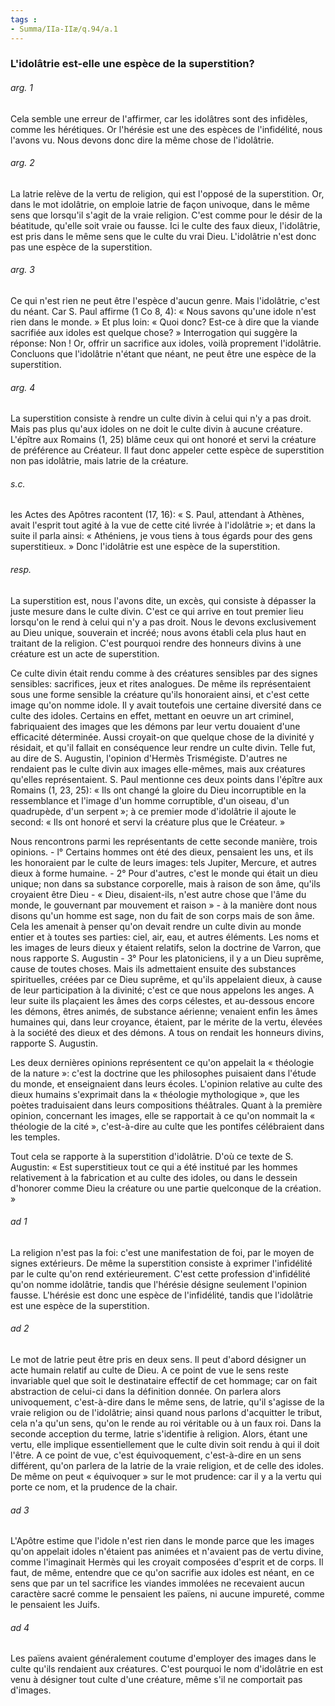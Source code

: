 ```yaml
---
tags : 
- Summa/IIa-IIæ/q.94/a.1
---
```


### L'idolâtrie est-elle une espèce de la superstition?

###### arg. 1
Cela semble une erreur de l'affirmer, car les idolâtres sont des infidèles, comme les hérétiques. Or l'hérésie est une des espèces de l'infidélité, nous l'avons vu. Nous devons donc dire la même chose de l'idolâtrie. 

###### arg. 2
La latrie relève de la vertu de religion, qui est l'opposé de la superstition. Or, dans le mot idolâtrie, on emploie latrie de façon univoque, dans le même sens que lorsqu'il s'agit de la vraie religion. C'est comme pour le désir de la béatitude, qu'elle soit vraie ou fausse. Ici le culte des faux dieux, l'idolâtrie, est pris dans le même sens que le culte du vrai Dieu. L'idolâtrie n'est donc pas une espèce de la superstition. 

###### arg. 3
Ce qui n'est rien ne peut être l'espèce d'aucun genre. Mais l'idolâtrie, c'est du néant. Car S. Paul affirme (1 Co 8, 4): « Nous savons qu'une idole n'est rien dans le monde. » Et plus loin: « Quoi donc? Est-ce à dire que la viande sacrifiée aux idoles est quelque chose? » Interrogation qui suggère la réponse: Non ! Or, offrir un sacrifice aux idoles, voilà proprement l'idolâtrie. Concluons que l'idolâtrie n'étant que néant, ne peut être une espèce de la superstition. 

###### arg. 4
La superstition consiste à rendre un culte divin à celui qui n'y a pas droit. Mais pas plus qu'aux idoles on ne doit le culte divin à aucune créature. L'épître aux Romains (1, 25) blâme ceux qui ont honoré et servi la créature de préférence au Créateur. Il faut donc appeler cette espèce de superstition non pas idolâtrie, mais latrie de la créature. 

###### s.c.
les Actes des Apôtres racontent (17, 16): « S. Paul, attendant à Athènes, avait l'esprit tout agité à la vue de cette cité livrée à l'idolâtrie »; et dans la suite il parla ainsi: « Athéniens, je vous tiens à tous égards pour des gens superstitieux. » Donc l'idolâtrie est une espèce de la superstition. 

###### resp.
La superstition est, nous l'avons dite, un excès, qui consiste à dépasser la juste mesure dans le culte divin. C'est ce qui arrive en tout premier lieu lorsqu'on le rend à celui qui n'y a pas droit. Nous le devons exclusivement au Dieu unique, souverain et incréé; nous avons établi cela plus haut en traitant de la religion. C'est pourquoi rendre des honneurs divins à une créature est un acte de superstition. 

Ce culte divin était rendu comme à des créatures sensibles par des signes sensibles: sacrifices, jeux et rites analogues. De même ils représentaient sous une forme sensible la créature qu'ils honoraient ainsi, et c'est cette image qu'on nomme idole. Il y avait toutefois une certaine diversité dans ce culte des idoles. Certains en effet, mettant en oeuvre un art criminel, fabriquaient des images que les démons par leur vertu douaient d'une efficacité déterminée. Aussi croyait-on que quelque chose de la divinité y résidait, et qu'il fallait en conséquence leur rendre un culte divin. Telle fut, au dire de S. Augustin, l'opinion d'Hermès Trismégiste. D'autres ne rendaient pas le culte divin aux images elle-mêmes, mais aux créatures qu'elles représentaient. S. Paul mentionne ces deux points dans l'épître aux Romains (1, 23, 25): « Ils ont changé la gloire du Dieu incorruptible en la ressemblance et l'image d'un homme corruptible, d'un oiseau, d'un quadrupède, d'un serpent »; à ce premier mode d'idolâtrie il ajoute le second: « Ils ont honoré et servi la créature plus que le Créateur. » 

Nous rencontrons parmi les représentants de cette seconde manière, trois opinions. - l° Certains hommes ont été des dieux, pensaient les uns, et ils les honoraient par le culte de leurs images: tels Jupiter, Mercure, et autres dieux à forme humaine. - 2° Pour d'autres, c'est le monde qui était un dieu unique; non dans sa substance corporelle, mais à raison de son âme, qu'ils croyaient être Dieu - « Dieu, disaient-ils, n'est autre chose que l'âme du monde, le gouvernant par mouvement et raison » - à la manière dont nous disons qu'un homme est sage, non du fait de son corps mais de son âme. Cela les amenait à penser qu'on devait rendre un culte divin au monde entier et à toutes ses parties: ciel, air, eau, et autres éléments. Les noms et les images de leurs dieux y étaient relatifs, selon la doctrine de Varron, que nous rapporte S. Augustin - 3° Pour les platoniciens, il y a un Dieu suprême, cause de toutes choses. Mais ils admettaient ensuite des substances spirituelles, créées par ce Dieu suprême, et qu'ils appelaient dieux, à cause de leur participation à la divinité; c'est ce que nous appelons les anges. A leur suite ils plaçaient les âmes des corps célestes, et au-dessous encore les démons, êtres animés, de substance aérienne; venaient enfin les âmes humaines qui, dans leur croyance, étaient, par le mérite de la vertu, élevées à la société des dieux et des démons. A tous on rendait les honneurs divins, rapporte S. Augustin. 

Les deux dernières opinions représentent ce qu'on appelait la « théologie de la nature »: c'est la doctrine que les philosophes puisaient dans l'étude du monde, et enseignaient dans leurs écoles. L'opinion relative au culte des dieux humains s'exprimait dans la « théologie mythologique », que les poètes traduisaient dans leurs compositions théâtrales. Quant à la première opinion, concernant les images, elle se rapportait à ce qu'on nommait la « théologie de la cité », c'est-à-dire au culte que les pontifes célébraient dans les temples. 

Tout cela se rapporte à la superstition d'idolâtrie. D'où ce texte de S. Augustin: « Est superstitieux tout ce qui a été institué par les hommes relativement à la fabrication et au culte des idoles, ou dans le dessein d'honorer comme Dieu la créature ou une partie quelconque de la création. » 

###### ad 1
La religion n'est pas la foi: c'est une manifestation de foi, par le moyen de signes extérieurs. De même la superstition consiste à exprimer l'infidélité par le culte qu'on rend extérieurement. C'est cette profession d'infidélité qu'on nomme idolâtrie, tandis que l'hérésie désigne seulement l'opinion fausse. L'hérésie est donc une espèce de l'infidélité, tandis que l'idolâtrie est une espèce de la superstition. 

###### ad 2
Le mot de latrie peut être pris en deux sens. Il peut d'abord désigner un acte humain relatif au culte de Dieu. A ce point de vue le sens reste invariable quel que soit le destinataire effectif de cet hommage; car on fait abstraction de celui-ci dans la définition donnée. On parlera alors univoquement, c'est-à-dire dans le même sens, de latrie, qu'il s'agisse de la vraie religion ou de l'idolâtrie; ainsi quand nous parlons d'acquitter le tribut, cela n'a qu'un sens, qu'on le rende au roi véritable ou à un faux roi. Dans la seconde acception du terme, latrie s'identifie à religion. Alors, étant une vertu, elle implique essentiellement que le culte divin soit rendu à qui il doit l'être. A ce point de vue, c'est équivoquement, c'est-à-dire en un sens différent, qu'on parlera de la latrie de la vraie religion, et de celle des idoles. De même on peut « équivoquer » sur le mot prudence: car il y a la vertu qui porte ce nom, et la prudence de la chair. 

###### ad 3
L'Apôtre estime que l'idole n'est rien dans le monde parce que les images qu'on appelait idoles n'étaient pas animées et n'avaient pas de vertu divine, comme l'imaginait Hermès qui les croyait composées d'esprit et de corps. Il faut, de même, entendre que ce qu'on sacrifie aux idoles est néant, en ce sens que par un tel sacrifice les viandes immolées ne recevaient aucun caractère sacré comme le pensaient les païens, ni aucune impureté, comme le pensaient les Juifs. 

###### ad 4
Les païens avaient généralement coutume d'employer des images dans le culte qu'ils rendaient aux créatures. C'est pourquoi le nom d'idolâtrie en est venu à désigner tout culte d'une créature, même s'il ne comportait pas d'images. 

